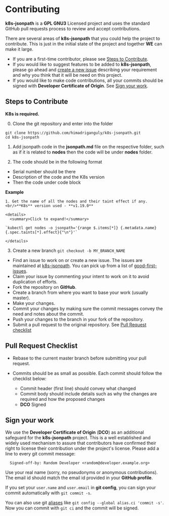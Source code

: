 # Contributing

**k8s-jsonpath** is a **GPL GNU3** Licensed project and uses the standard GitHub pull requests process to review and accept contributions.

There are several areas of **k8s-jsonpath** that you could help the project to contribute. This is just in the initial state of the project and together **WE** can make it large.

- If you are a first-time contributor, please see [Steps to Contribute](#steps-to-contribute).
- If you would like to suggest features to be added to **k8s-jsonpath**, please go ahead and [create a new issue](https://github.com/himadriganguly/k8s-jsonpath/issues/new) describing your requirement and why you think that it will be need on this project.
- If you would like to make code contributions, all your commits should be signed with **Developer Certificate of Origin**. See [Sign your work](#sign-your-work).

## Steps to Contribute

**K8s is required.**

0. Clone the git repository and enter into the folder

```
git clone https://github.com/himadriganguly/k8s-jsonpath.git
cd k8s-jsonpath
```

1. Add jsonpath code in the **jsonpath.md** file on the respective folder, such as if it is related to **nodes** then the code will be under **nodes** folder.

2. The code should be in the following format

- Serial number should be there
- Description of the code and the K8s version
- Then the code under code block

**Example**

```
1. Get the name of all the nodes and their taint effect if any. <br/>**K8s** version used - **v1.19.0**

<details>
  <summary>Click to expand!</summary>

`kubectl get nodes -o jsonpath='{range $.items[*]} {.metadata.name} {.spec.taints[*].effect}{"\n"}'`

</details>
```

3. Create a new branch `git checkout -b MY_BRANCH_NAME`

- Find an issue to work on or create a new issue. The issues are maintained at [k8s-jsonpath](https://github.com/himadriganguly/k8s-jsonpath/issues). You can pick up from a list of [good-first-issues](https://github.com/himadriganguly/k8s-jsonpath/issues?q=is%3Aissue+is%3Aopen+label%3A%22good+first+issue%22).
- Claim your issue by commenting your intent to work on it to avoid duplication of efforts.
- Fork the repository on **GitHub**.
- Create a branch from where you want to base your work (usually master).
- Make your changes.
- Commit your changes by making sure the commit messages convey the need and notes about the commit.
- Push your changes to the branch in your fork of the repository.
- Submit a pull request to the original repository. See [Pull Request checklist](#pull-request-checklist)

## Pull Request Checklist

- Rebase to the current master branch before submitting your pull request.
- Commits should be as small as possible. Each commit should follow the checklist below:

  - Commit header (first line) should convey what changed
  - Commit body should include details such as why the changes are required and how the proposed changes
  - **DCO** Signed

## Sign your work

We use the **Developer Certificate of Origin** (**DCO**) as an additional safeguard for the **k8s-jsonpath** project. This is a well established and widely used mechanism to assure that contributors have confirmed their right to license their contribution under the project's license. Please add a line to every git commit message:

```
  Signed-off-by: Random Developer <random@developer.example.org>
```

Use your real name (sorry, no pseudonyms or anonymous contributions). The email id should match the email id provided in your **GitHub profile**.

If you set your `user.name` and `user.email` in **git config**, you can sign your commit automatically with `git commit -s`.

You can also use git [aliases](https://git-scm.com/book/tr/v2/Git-Basics-Git-Aliases) like `git config --global alias.ci 'commit -s'`. Now you can commit with `git ci` and the commit will be signed.
